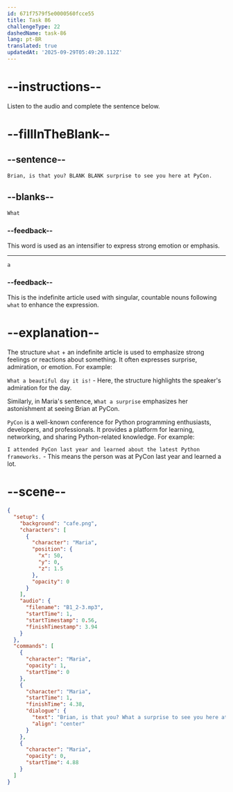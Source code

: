 ```yaml
---
id: 671f7579f5e0000560fcce55
title: Task 86
challengeType: 22
dashedName: task-86
lang: pt-BR
translated: true
updatedAt: '2025-09-29T05:49:20.112Z'
---
```


<!-- (Audio) Maria: Brian, is that you? What a surprise to see you here at PyCon. -->

# --instructions--

Listen to the audio and complete the sentence below.

# --fillInTheBlank--

## --sentence--

`Brian, is that you? BLANK BLANK surprise to see you here at PyCon.`

## --blanks--

`What`

### --feedback--

This word is used as an intensifier to express strong emotion or emphasis.

---

`a`

### --feedback--

This is the indefinite article used with singular, countable nouns following `what` to enhance the expression.

# --explanation--

The structure `what` + an indefinite article is used to emphasize strong feelings or reactions about something. It often expresses surprise, admiration, or emotion. For example: 

`What a beautiful day it is!` - Here, the structure highlights the speaker's admiration for the day. 

Similarly, in Maria's sentence, `What a surprise` emphasizes her astonishment at seeing Brian at PyCon.  

`PyCon` is a well-known conference for Python programming enthusiasts, developers, and professionals. It provides a platform for learning, networking, and sharing Python-related knowledge.  For example: 

`I attended PyCon last year and learned about the latest Python frameworks.` - This means the person was at PyCon last year and learned a lot. 

# --scene--

```json
{
  "setup": {
    "background": "cafe.png",
    "characters": [
      {
        "character": "Maria",
        "position": {
          "x": 50,
          "y": 0,
          "z": 1.5
        },
        "opacity": 0
      }
    ],
    "audio": {
      "filename": "B1_2-3.mp3",
      "startTime": 1,
      "startTimestamp": 0.56,
      "finishTimestamp": 3.94
    }
  },
  "commands": [
    {
      "character": "Maria",
      "opacity": 1,
      "startTime": 0
    },
    {
      "character": "Maria",
      "startTime": 1,
      "finishTime": 4.38,
      "dialogue": {
        "text": "Brian, is that you? What a surprise to see you here at PyCon.",
        "align": "center"
      }
    },
    {
      "character": "Maria",
      "opacity": 0,
      "startTime": 4.88
    }
  ]
}
```
